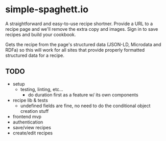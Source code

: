 # simple-spaghett.io

A straightforward and easy-to-use recipe shortner. Provide a URL to a recipe page and we'll remove the extra copy and images. Sign in to save recipes and build your cookbook.

Gets the recipe from the page's structured data (JSON-LD, Microdata and RDFa) so this will work for all sites that provide properly formatted structured data for a recipe.

## TODO

- setup
  - testing, linting, etc...
    - do duration first as a feature w/ its own components
- recipe lib & tests
  - undefined fields are fine, no need to do the conditional object creation stuff
- frontend mvp
- authentication
- save/view recipes
- create/edit recipes
